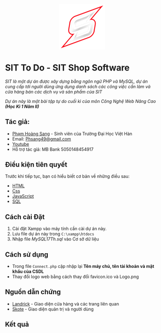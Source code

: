 <div align="center">
	<img src="https://raw.githubusercontent.com/hoangsang17th/sit-php/master/Logo.png" alt="Logo SIT" title="Hoàng Sang 17Th" width="150px"/>
	<br>
</div>


# SIT To Do - SIT Shop Software
*SIT là một dự án được xây dựng bằng ngôn ngữ PHP và MySQL, dự án cung cấp tới người dùng ứng dụng danh sách các công việc cần làm và cửa hàng bán các dịch vụ và sản phẩm của SIT*

*Dự án này là một bài tập tự do cuối kì của môn Công Nghệ Web Nâng Cao **(Học Kì 1  Năm II)***
## Tác giả:
* [Phạm Hoàng Sang](https://www.facebook.com/HoangSang17TH/) - Sinh viên của Trường Đại Học Việt Hàn
* Email: Phsang49@gmail.com
* [Youtube](https://www.youtube.com/channel/UCFovmhE6wmj-6doJKKURaiA)
* Hỗ trợ tác giả: MB Bank 5050148454917

## Điều kiện tiên quyết
Trước khi tiếp tục, bạn có hiểu biết cơ bản về những điều sau:
* [HTML](https://www.w3schools.com/html/default.asp)
* [Css](https://www.w3schools.com/css/default.asp)
* [JavaScript](https://www.w3schools.com/js/default.asp)
* [SQL](https://www.w3schools.com/sql/default.asp)

## Cách cài Đặt
1. Cài đặt Xampp vào máy tính cần cài dự án này.
2. Lưu file dự án này trong `C:\xampp\htdocs`
3. Nhập file *MySQL17Th.sql* vào Cơ sỡ dữ liệu

## Cách sử dụng
* Trong file `Connect.php` cập nhập lại **Tên máy chủ, tên tài khoản và mật khẩu của CSDL**
* Thay đổi logo web bằng cách thay đổi favicon.ico và Logo.png

## Nguồn dẫn chứng
* [Landrick](https://themeforest.net/item/landrick-responsive-saas-and-software-template/24438577) - Giao diện cửa hàng và các trang liên quan
* [Skote](https://devforum.info/skote-admin-template-p296.html) - Giao diện quản trị và người dùng

## Kết quả
